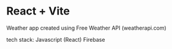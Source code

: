 # React + Vite

Weather app created using Free Weather API (weatherapi.com)

tech stack:
Javascript (React)
Firebase
